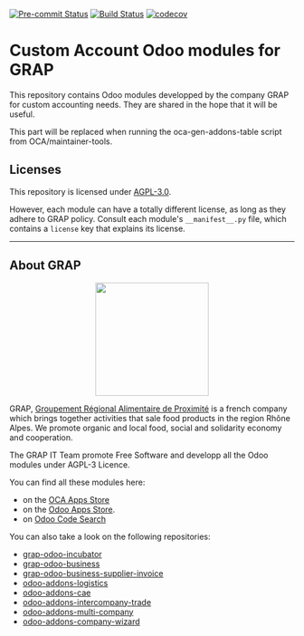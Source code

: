 
<!-- /!\ Non OCA Context : Set here the badge of your runbot / runboat instance. -->
[![Pre-commit Status](https://github.com/grap/grap-odoo-custom-account/actions/workflows/pre-commit.yml/badge.svg?branch=12.0)](https://github.com/grap/grap-odoo-custom-account/actions/workflows/pre-commit.yml?query=branch%3A12.0)
[![Build Status](https://github.com/grap/grap-odoo-custom-account/actions/workflows/test.yml/badge.svg?branch=12.0)](https://github.com/grap/grap-odoo-custom-account/actions/workflows/test.yml?query=branch%3A12.0)
[![codecov](https://codecov.io/gh/grap/grap-odoo-custom-account/branch/12.0/graph/badge.svg)](https://codecov.io/gh/grap/grap-odoo-custom-account)
<!-- /!\ Non OCA Context : Set here the badge of your translation instance. -->

<!-- /!\ do not modify above this line -->

# Custom Account Odoo modules for GRAP

This repository contains Odoo modules developped by the company GRAP for custom accounting needs. They are shared in the hope that it will be useful.

<!-- /!\ do not modify below this line -->

<!-- prettier-ignore-start -->

[//]: # (addons)

This part will be replaced when running the oca-gen-addons-table script from OCA/maintainer-tools.

[//]: # (end addons)

<!-- prettier-ignore-end -->

## Licenses

This repository is licensed under [AGPL-3.0](LICENSE).

However, each module can have a totally different license, as long as they adhere to GRAP
policy. Consult each module's `__manifest__.py` file, which contains a `license` key
that explains its license.

----

## About GRAP

<p align="center">
   <img src="http://www.grap.coop/wp-content/uploads/2016/11/GRAP.png" width="200"/>
</p>

GRAP, [Groupement Régional Alimentaire de Proximité](http://www.grap.coop) is a
french company which brings together activities that sale food products in the
region Rhône Alpes. We promote organic and local food, social and solidarity
economy and cooperation.

The GRAP IT Team promote Free Software and developp all the Odoo modules under
AGPL-3 Licence.

You can find all these modules here:

* on the [OCA Apps Store](https://odoo-community.org/shop?&search=GRAP)
* on the [Odoo Apps Store](https://www.odoo.com/apps/modules/browse?author=GRAP).
* on [Odoo Code Search](https://odoo-code-search.com/ocs/search?q=author%3AOCA+author%3AGRAP)

You can also take a look on the following repositories:

* [grap-odoo-incubator](https://github.com/grap/grap-odoo-incubator)
* [grap-odoo-business](https://github.com/grap/grap-odoo-business)
* [grap-odoo-business-supplier-invoice](https://github.com/grap/grap-odoo-business-supplier-invoice)
* [odoo-addons-logistics](https://github.com/grap/odoo-addons-logistics)
* [odoo-addons-cae](https://github.com/grap/odoo-addons-cae)
* [odoo-addons-intercompany-trade](https://github.com/grap/odoo-addons-intercompany-trade)
* [odoo-addons-multi-company](https://github.com/grap/odoo-addons-multi-company)
* [odoo-addons-company-wizard](https://github.com/grap/odoo-addons-company-wizard)
